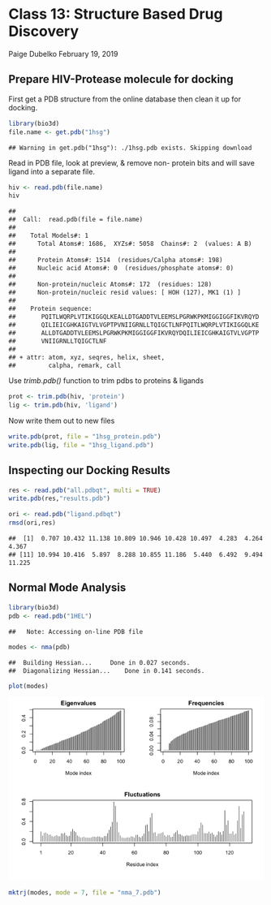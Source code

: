 Class 13: Structure Based Drug Discovery
================
Paige Dubelko
February 19, 2019

Prepare HIV-Protease molecule for docking
-----------------------------------------

First get a PDB structure from the online database then clean it up for docking.

``` r
library(bio3d)
file.name <- get.pdb("1hsg")
```

    ## Warning in get.pdb("1hsg"): ./1hsg.pdb exists. Skipping download

Read in PDB file, look at preview, & remove non- protein bits and will save ligand into a separate file.

``` r
hiv <- read.pdb(file.name)
hiv
```

    ## 
    ##  Call:  read.pdb(file = file.name)
    ## 
    ##    Total Models#: 1
    ##      Total Atoms#: 1686,  XYZs#: 5058  Chains#: 2  (values: A B)
    ## 
    ##      Protein Atoms#: 1514  (residues/Calpha atoms#: 198)
    ##      Nucleic acid Atoms#: 0  (residues/phosphate atoms#: 0)
    ## 
    ##      Non-protein/nucleic Atoms#: 172  (residues: 128)
    ##      Non-protein/nucleic resid values: [ HOH (127), MK1 (1) ]
    ## 
    ##    Protein sequence:
    ##       PQITLWQRPLVTIKIGGQLKEALLDTGADDTVLEEMSLPGRWKPKMIGGIGGFIKVRQYD
    ##       QILIEICGHKAIGTVLVGPTPVNIIGRNLLTQIGCTLNFPQITLWQRPLVTIKIGGQLKE
    ##       ALLDTGADDTVLEEMSLPGRWKPKMIGGIGGFIKVRQYDQILIEICGHKAIGTVLVGPTP
    ##       VNIIGRNLLTQIGCTLNF
    ## 
    ## + attr: atom, xyz, seqres, helix, sheet,
    ##         calpha, remark, call

Use *trimb.pdb()* function to trim pdbs to proteins & ligands

``` r
prot <- trim.pdb(hiv, 'protein')
lig <- trim.pdb(hiv, 'ligand')
```

Now write them out to new files

``` r
write.pdb(prot, file = "1hsg_protein.pdb")
write.pdb(lig, file = "1hsg_ligand.pdb")
```

Inspecting our Docking Results
------------------------------

``` r
res <- read.pdb("all.pdbqt", multi = TRUE)
write.pdb(res,"results.pdb")
```

``` r
ori <- read.pdb("ligand.pdbqt")
rmsd(ori,res)
```

    ##  [1]  0.707 10.432 11.138 10.809 10.946 10.428 10.497  4.283  4.264  4.367
    ## [11] 10.994 10.416  5.897  8.288 10.855 11.186  5.440  6.492  9.494 11.225

Normal Mode Analysis
--------------------

``` r
library(bio3d)
pdb <- read.pdb("1HEL")
```

    ##   Note: Accessing on-line PDB file

``` r
modes <- nma(pdb)
```

    ##  Building Hessian...     Done in 0.027 seconds.
    ##  Diagonalizing Hessian...    Done in 0.141 seconds.

``` r
plot(modes)
```

![](class13_files/figure-markdown_github/unnamed-chunk-7-1.png)

``` r
mktrj(modes, mode = 7, file = "nma_7.pdb")
```
